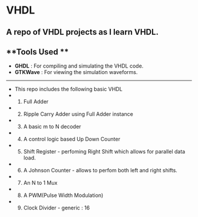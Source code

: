# VHDL
A repo of VHDL projects as I learn VHDL.
---
##  **Tools Used **
- **GHDL** : For compiling and simulating the VHDL code.
- **GTKWave** : For viewing the simulation waveforms.

--- 

- This repo includes the following basic VHDL 
- 1. Full Adder 
- 2. Ripple Carry Adder using Full Adder instance 
- 3. A basic m to N decoder
- 4. A control logic based Up Down Counter 
- 5. Shift Register - perfoming Right Shift which allows for parallel data load.
- 6. A Johnson Counter - allows to perfom both left and right shifts.
- 7. An N to 1 Mux 
- 8. A PWM(Pulse Width Modulation)
- 9. Clock Divider - generic : 16 


